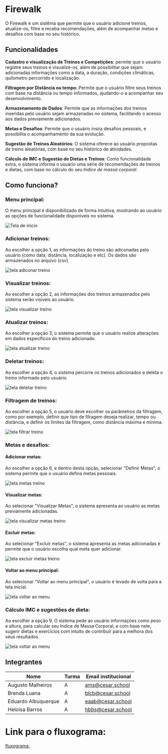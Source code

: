 
# Firewalk

O Firewalk é um sistêma que permite que o usuário adicione treinos, atualize-os, filtre e receba recomendações, além de acompanhar metas e desafios com base no seu histórico.

## Funcionalidades
**Cadastro e visualização de Treinos e Competições**: permite que o usuário registre seus treinos e visualize-os, além de possibilitar que sejam adicionadas informações como a data, a duração, condições climáticas, quilometro percorrido e localização.

**Filtragem por Distância ou tempo**: Permite que o usuário filtre seus treinos com base na distância ou tempo informados, ajudando-o a acompanhar seu desenvolvimento.

**Armazenamento de Dados**: Permite que as informações dos treinos inseridas pelo usuário sejam armazenadas no sistema, facilitando o acesso aos dados previamente adicionados.

**Metas e Desafios**: Permite que o usuário insira desafios pessoais, e possibilita o acompanhamento da sua evolução.

**Sugestão de Treinos Aleatórios**: O sistema oferece ao usuário propostas de treino aleatórias, com base no seu histórico de atividades.

**Cálculo de IMC e Sugestão de Dietas e Treinos**: Como funcionalidade extra, o  sistema informa o usuário uma série de recomendações de treinos e dietas, com base no cálculo do seu *Indice de massa corporal*.

## Como funciona?
### Menu principal:
O menu principal é disponibilizado de forma intuitiva, mostrando ao usuário as opções de funcionalidade disponíveis no sistema.

![Tela de inicio](Menu.png)

### Adicionar treinos:

Ao escolher a opção 1, as informações do treino são adiconadas pelo usuário (como data, distância, localização e etc). Os dados são armazenados no arquivo (csv).

![tela adiconar treino](op1.png)

### Visualizar treinos:

Ao escolher a opção 2, as informações dos treinos armazenados pelo sistema serão visíveis ao usuário.

![tela visualizar treino](op2.png)

### Atualizar treinos:

Ao escolher a opção 3, o sistema permite que o usuário realize alterações em dados específicos do treino adicionado.

![tela atualizar treino](op3.png)

### Deletar treinos:

Ao escolher a opção 4, o sistema percorre os treinos adicionados e deleta o treino informado pelo usuário.

![tela deletar treino](op4.png)

### Filtragem de treinos:

Ao escolher a opção 5, o usuário deve escolher os parâmetros da filtragem, como por exemplo, definir que tipo de filragem deseja realizar, tempo ou distância, e definir os limites da filtragem, como distância máxima e mínima.

![tela filtrar treino](op5.png)

### Metas e desafios:
#### Adicionar metas:

Ao escolher a opção 6, e dentro desta opção, selecionar "Definir Metas", o sistema permite que o usuário defina metas pessoais.

![tela metas treino](op6.png)

#### Visualizar metas:

Ao selecionar "Visualizar Metas", o sistema apresenta ao usuário as metas previamente adicionadas.


![tela visualizar metas treino](op61.png)

#### Excluir metas:

Ao selecionar "Excluir metas", o sistema apresenta as metas adicionadas e permite que o usuário escolha qual meta quer adicionar.

![tela excluir metas treino](op62.png)

#### Voltar ao menu principal:

Ao selecionar "Voltar ao menu principal", o usuário é levado de volta para a tela inicial.

![tela voltar ao menu](op63.png)

### Cálculo IMC e sugestões de dieta:

Ao escolher a opção 9, O sistema pede ao usuário informações como peso e altura, para calcular seu Indice de Massa Corporal, e com base nele, sugerir dietas e exercícios com intuito de contribuir para a melhora dos seus resultados.

![tela voltar ao menu](imc.png)



## Integrantes

| Nome | Turma | Email institucional|
|------|-------|------------|
|Augusto Malheiros| A | ams@cesar.school|
|Brenda Luana| A | blcb@cesar.school|
|Eduardo Albuquerque| A | eaab@cesar.school|
|Heloísa Barros| A | hbbs@cesar.school|

# Link para o fluxograma:
[fluxograma.](https://miro.com/welcomeonboard/QklTUEtBTjhpV1MrZVp2RGRxQXA5RHE5NjFaWFJ2OHpVeGpNTlJybHo0R0FsUEsxZ09lZjJTeTFuNXpYVFZLNzhUK1FWK1ZkTUJhMDF2SzBVdmJ0ZlJKSzBGc2VKVTNBMkk3bWF5QUY5bThxVUtFTERYVnpWK1lyZW0yTVFtczUhZQ==?share_link_id=540843250254)